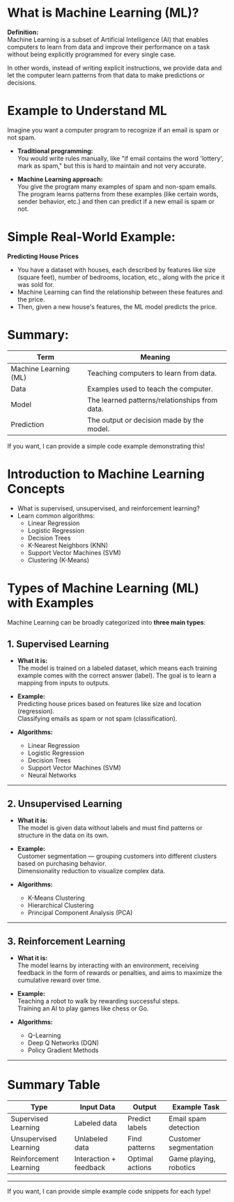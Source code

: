 # What is Machine Learning (ML)?

**Definition:**  
Machine Learning is a subset of Artificial Intelligence (AI) that enables computers to learn from data and improve their performance on a task without being explicitly programmed for every single case.

In other words, instead of writing explicit instructions, we provide data and let the computer learn patterns from that data to make predictions or decisions.


# Example to Understand ML

Imagine you want a computer program to recognize if an email is spam or not spam.

- **Traditional programming:**  
  You would write rules manually, like "if email contains the word 'lottery', mark as spam," but this is hard to maintain and not very accurate.

- **Machine Learning approach:**  
  You give the program many examples of spam and non-spam emails. The program learns patterns from these examples (like certain words, sender behavior, etc.) and then can predict if a new email is spam or not.

# Simple Real-World Example:

**Predicting House Prices**

- You have a dataset with houses, each described by features like size (square feet), number of bedrooms, location, etc., along with the price it was sold for.
- Machine Learning can find the relationship between these features and the price.
- Then, given a new house's features, the ML model predicts the price.

# Summary:

| Term                  | Meaning                                      |
|-----------------------|----------------------------------------------|
| Machine Learning (ML) | Teaching computers to learn from data.       |
| Data                  | Examples used to teach the computer.         |
| Model                 | The learned patterns/relationships from data.|
| Prediction            | The output or decision made by the model.    |

If you want, I can provide a simple code example demonstrating this!  


# Introduction to Machine Learning Concepts
- What is supervised, unsupervised, and reinforcement learning?
- Learn common algorithms:
  - Linear Regression
  - Logistic Regression
  - Decision Trees
  - K-Nearest Neighbors (KNN)
  - Support Vector Machines (SVM)
  - Clustering (K-Means)

# Types of Machine Learning (ML) with Examples

Machine Learning can be broadly categorized into **three main types**:

## 1. Supervised Learning

- **What it is:**  
  The model is trained on a labeled dataset, which means each training example comes with the correct answer (label). The goal is to learn a mapping from inputs to outputs.

- **Example:**  
  Predicting house prices based on features like size and location (regression).  
  Classifying emails as spam or not spam (classification).

- **Algorithms:**  
  - Linear Regression  
  - Logistic Regression  
  - Decision Trees  
  - Support Vector Machines (SVM)  
  - Neural Networks  

---

## 2. Unsupervised Learning

- **What it is:**  
  The model is given data without labels and must find patterns or structure in the data on its own.

- **Example:**  
  Customer segmentation — grouping customers into different clusters based on purchasing behavior.  
  Dimensionality reduction to visualize complex data.

- **Algorithms:**  
  - K-Means Clustering  
  - Hierarchical Clustering  
  - Principal Component Analysis (PCA)  

---

## 3. Reinforcement Learning

- **What it is:**  
  The model learns by interacting with an environment, receiving feedback in the form of rewards or penalties, and aims to maximize the cumulative reward over time.

- **Example:**  
  Teaching a robot to walk by rewarding successful steps.  
  Training an AI to play games like chess or Go.

- **Algorithms:**  
  - Q-Learning  
  - Deep Q Networks (DQN)  
  - Policy Gradient Methods  

---

# Summary Table

| Type                 | Input Data         | Output           | Example Task               |
|----------------------|--------------------|------------------|----------------------------|
| Supervised Learning  | Labeled data       | Predict labels   | Email spam detection        |
| Unsupervised Learning| Unlabeled data     | Find patterns    | Customer segmentation       |
| Reinforcement Learning| Interaction + feedback | Optimal actions | Game playing, robotics      |

---

If you want, I can provide simple example code snippets for each type!
